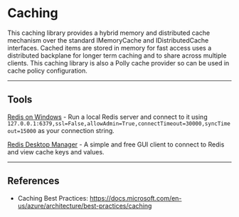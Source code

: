 ﻿# Caching

This caching library provides a hybrid memory and distributed cache mechanism over the standard IMemoryCache and IDistributedCache interfaces. Cached items are stored in memory for fast access uses a distributed backplane for longer term caching and to share across multiple clients. This caching library is also a Polly cache provider so can be used in cache policy configuration.

---

## Tools

[Redis on Windows](https://github.com/MicrosoftArchive/redis/releases) - Run a local Redis server and connect to it using `127.0.0.1:6379,ssl=False,allowAdmin=True,connectTimeout=30000,syncTimeout=15000` as your connection string.

[Redis Desktop Manager](https://redisdesktop.com/) - A simple and free GUI client to connect to Redis and view cache keys and values.

---

## References

- Caching Best Practices: https://docs.microsoft.com/en-us/azure/architecture/best-practices/caching
